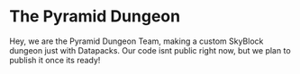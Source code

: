 # The Pyramid Dungeon
Hey, we are the Pyramid Dungeon Team, making a custom SkyBlock dungeon just with Datapacks.
Our code isnt public right now, but we plan to publish it once its ready!
